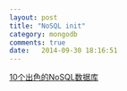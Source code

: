 ```yaml
---
layout: post
title: "NoSQL init"
category: mongodb
comments: true
date:   2014-09-30 18:16:51
---
```


[10个出色的NoSQL数据库](http://www.csdn.net/article/2012-10-12/2810660-NoSQL-MongoDB-HBase)
